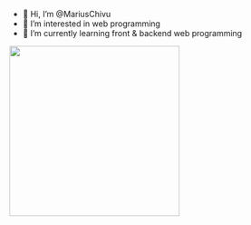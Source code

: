 - 👋 Hi, I’m @MariusChivu
- 👀 I’m interested in web programming
- 🌱 I’m currently learning front & backend web programming

<a href="https://wakatime.com"><img src="https://wakatime.com/share/@fc2320a8-2dfd-412b-91b1-a10467918a4b/db4ec4ba-76c9-4b52-ab38-425c4acc232f.png" height="300px"/></a>
<!---
- 💞️ I’m looking to collaborate on ...
- 📫 How to reach me ...


MariusChivu/MariusChivu is a ✨ special ✨ repository because its `README.md` (this file) appears on your GitHub profile.
You can click the Preview link to take a look at your changes.

--->
